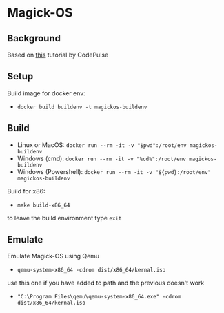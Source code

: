 # Magick-OS

## Background

Based on [this](https://www.youtube.com/watch?v=FkrpUaGThTQ&list=PLZQftyCk7_SeZRitx5MjBKzTtvk0pHMtp&index=1) tutorial by CodePulse

## Setup

Build image for docker env:

- `docker build buildenv -t magickos-buildenv`

## Build

- Linux or MacOS: `docker run --rm -it -v "$pwd":/root/env magickos-buildenv`
- Windows (cmd): `docker run --rm -it -v "%cd%":/root/env magickos-buildenv`
- Windows (Powershell): `docker run --rm -it -v "${pwd}:/root/env" magickos-buildenv`

Build for x86:

- `make build-x86_64`

to leave the build environment type `exit`

## Emulate

Emulate Magick-OS using Qemu

- `qemu-system-x86_64 -cdrom dist/x86_64/kernal.iso`

use this one if you have added to path and the previous doesn't work

- `"C:\Program Files\qemu\qemu-system-x86_64.exe" -cdrom dist/x86_64/kernal.iso`
